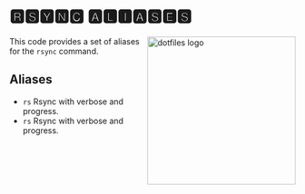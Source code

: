# 🆁🆂🆈🅽🅲 🅰🅻🅸🅰🆂🅴🆂

<!-- markdownlint-disable MD033 MD041 -->

<img src="https://kura.pro/dotfiles/v2/images/logos/dotfiles.svg"
alt="dotfiles logo" width="261" align="right" />

<!-- markdownlint-enable MD033 MD041 -->

This code provides a set of aliases for the `rsync` command.

## Aliases

- `rs` Rsync with verbose and progress.
- `rs` Rsync with verbose and progress.
